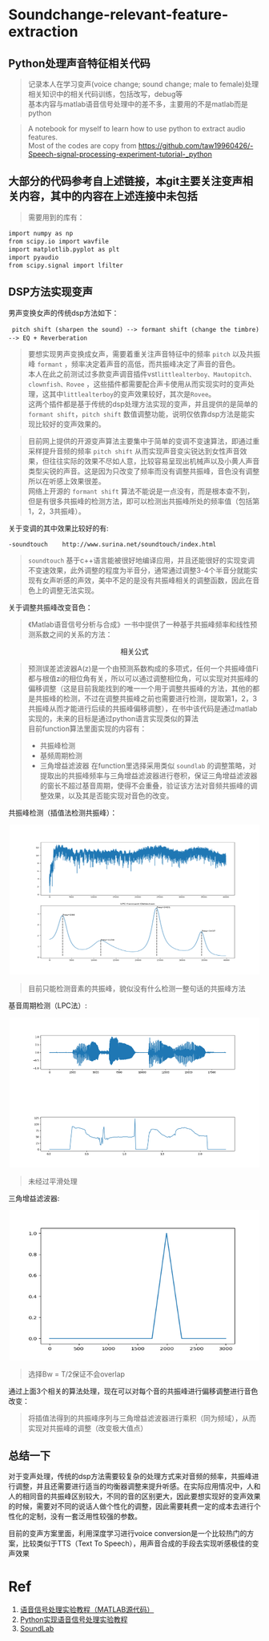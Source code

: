 # Soundchange-relevant-feature-extraction
## Python处理声音特征相关代码

>记录本人在学习变声(voice change; sound change; male to female)处理相关知识中的相关代码训练，包括改写，debug等  
>基本内容与matlab语音信号处理中的差不多，主要用的不是matlab而是python  


>A notebook for myself to learn how to use python to extract audio features.  
Most of the codes are copy from https://github.com/taw19960426/-Speech-signal-processing-experiment-tutorial-_python 

大部分的代码参考自上述链接，本git主要关注变声相关内容，其中的内容在上述连接中未包括
----

>需要用到的库有：  
  
```
import numpy as np
from scipy.io import wavfile
import matplotlib.pyplot as plt
import pyaudio
from scipy.signal import lfilter
```  

## DSP方法实现变声
男声变换女声的传统dsp方法如下：  
  
  ` pitch shift (sharpen the sound) --> formant shift (change the timbre) --> EQ + Reverberation`
  
>要想实现男声变换成女声，需要着重关注声音特征中的频率 `pitch` 以及共振峰 `formant` ，频率决定着声音的高低，而共振峰决定了声音的音色。  
本人在此之前测试过多款变声调音插件vst`littlealterboy、Mautopitch、clownfish、Rovee` ，这些插件都需要配合声卡使用从而实现实时的变声处理，这其中`littlealterboy`的变声效果较好，其次是`Rovee`。  
这两个插件都是基于传统的dsp处理方法实现的变声，并且提供的是简单的`formant shift`，`pitch shift` 数值调整功能，说明仅依靠dsp方法是能实现比较好的变声效果的。  
  
>目前网上提供的开源变声算法主要集中于简单的变调不变速算法，即通过重采样提升音频的频率 `pitch shift` 从而实现声音变尖锐达到女性声音效果，但往往实际的效果不尽如人意，比较容易呈现出机械声以及小黄人声音类型尖锐的声音。这是因为只改变了频率而没有调整共振峰，音色没有调整所以在听感上效果很差。  
网络上开源的 `formant shift` 算法不能说是一点没有，而是根本查不到，但是有很多共振峰的检测方法，即可以检测出共振峰所处的频率值（包括第1，2，3共振峰）。  
  
关于变调的其中效果比较好的有:    
```
-soundtouch    http://www.surina.net/soundtouch/index.html
``` 
> `soundtouch` 基于c++语言能被很好地编译应用，并且还能很好的实现变调不变速效果，此外调整的程度为半音分，通常通过调整3-4个半音分就能实现有女声听感的声效，美中不足的是没有共振峰相关的调整函数，因此在音色上的调整无法实现。  
>   
关于调整共振峰改变音色：  
>《Matlab语音信号分析与合成》一书中提供了一种基于共振峰频率和线性预测系数之间的关系的方法：  

<p align="center">相关公式</p>

>预测误差滤波器A(z)是一个由预测系数构成的多项式，任何一个共振峰值Fi都与根值zi的相位角有关，所以可以通过调整相位角，可以实现对共振峰的偏移调整（这是目前我能找到的唯一一个用于调整共振峰的方法，其他的都是共振峰的检测，不过在调整共振峰之前也需要进行检测，提取第1，2，3共振峰从而才能进行后续的共振峰偏移调整），在书中该代码是通过matlab实现的，未来的目标是通过python语言实现类似的算法  
>目前function算法里面实现的内容有：  
>* 共振峰检测
>* 基频周期检测
>* 三角增益滤波器
>在function里选择采用类似 `soundlab` 的调整策略，对提取出的共振峰频率与三角增益滤波器进行卷积，保证三角增益滤波器的窗长不超过基音周期，使得不会重叠，验证该方法对音频共振峰的调整效果，以及其是否能实现对音色的改变。  
  
共振峰检测（插值法检测共振峰）：  
<div align="center">
<img src=https://github.com/lxp999/Soundchange-relevant-feature-extraction/blob/main/function/img/formant_with_marks.png width="500" height = "300">
</div>  

> 目前只能检测音素的共振峰，貌似没有什么检测一整句话的共振峰方法

基音周期检测（LPC法）:  
<div align = "center">
<img src=https://github.com/lxp999/Soundchange-relevant-feature-extraction/blob/main/function/img/pitch_period.png width="500" height="300">  
</div>    

> 未经过平滑处理  

三角增益滤波器:
<div align = "center">
<img src=https://github.com/lxp999/Soundchange-relevant-feature-extraction/blob/main/function/img/TriangleFilter.png width="500" height="300">    
</div>  

> 选择Bw = T/2保证不会overlap
  
通过上面3个相关的算法处理，现在可以对每个音的共振峰进行偏移调整进行音色改变：  
> 将插值法得到的共振峰序列与三角增益滤波器进行乘积（同为频域），从而实现对共振峰的调整（改变极大值点）  


## 总结一下
对于变声处理，传统的dsp方法需要较复杂的处理方式来对音频的频率，共振峰进行调整，并且还需要进行适当的均衡器调整来提升听感。在实际应用情况中，人和人的相同音的共振峰区别较大，不同的音的区别更大，因此要想实现好的变声效果的时候，需要对不同的说话人做个性化的调整，因此需要耗费一定的成本去进行个性化的定制，没有一套泛用性较强的参数。  
     
目前的变声方案里面，利用深度学习进行voice conversion是一个比较热门的方案，比较类似于TTS（Text To Speech），用声音合成的手段去实现听感极佳的变声效果









# Ref
1. [语音信号处理实验教程（MATLAB源代码）](https://github.com/bastamon/sound_signal_process-matlab- "语音信号处理实验教程")  
2. [Python实现语音信号处理实验教程](https://github.com/taw19960426/-Speech-signal-processing-experiment-tutorial-_python "Python实现")
3. [SoundLab](https://github.com/matrixcascade/SoundLab "Soundlab")
